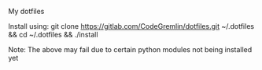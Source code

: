 My dotfiles

Install using:
git clone https://gitlab.com/CodeGremlin/dotfiles.git ~/.dotfiles && cd ~/.dotfiles && ./install

Note:
The above may fail due to certain python modules not being installed yet
